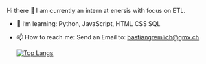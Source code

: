 Hi there 👋
I am currently an intern at enersis with focus on ETL.

- 🌱 I’m learning:
      Python,
      JavaScript,
      HTML CSS
      SQL

- 📫 How to reach me:
    Send an Email to: bastiangremlich@gmx.ch
    
    [![Top Langs](https://github-readme-stats.vercel.app/api/top-langs/BGremlich=anuraghazra&layout=compact)](https://github.com/anuraghazra/github-readme-stats)


